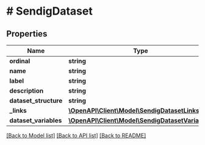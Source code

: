 # # SendigDataset

## Properties

Name | Type | Description | Notes
------------ | ------------- | ------------- | -------------
**ordinal** | **string** |  | [optional]
**name** | **string** |  | [optional]
**label** | **string** |  | [optional]
**description** | **string** |  | [optional]
**dataset_structure** | **string** |  | [optional]
**_links** | [**\OpenAPI\Client\Model\SendigDatasetLinks**](SendigDatasetLinks.md) |  | [optional]
**dataset_variables** | [**\OpenAPI\Client\Model\SendigDatasetVariable[]**](SendigDatasetVariable.md) |  | [optional]

[[Back to Model list]](../../README.md#models) [[Back to API list]](../../README.md#endpoints) [[Back to README]](../../README.md)
